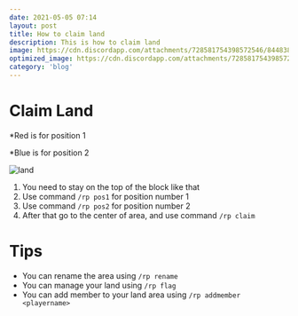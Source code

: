 ```yaml
---
date: 2021-05-05 07:14
layout: post
title: How to claim land
description: This is how to claim land
image: https://cdn.discordapp.com/attachments/728581754398572546/844838286686289931/0gkmyz2wjg441.png
optimized_image: https://cdn.discordapp.com/attachments/728581754398572546/844838286686289931/0gkmyz2wjg441.png
category: 'blog'
---
```


# Claim Land

*Red is for position 1

*Blue is for position 2

![land](https://cdn.discordapp.com/attachments/836763072924352522/839296329045770241/unknown.png)

1. You need to stay on the top of the block like that
2. Use command `/rp pos1` for position number 1
3. Use command `/rp pos2` for position number 2
4. After that go to the center of area, and use command `/rp claim`

# Tips
- You can rename the area using `/rp rename`
- You can manage your land using `/rp flag`
- You can add member to your land area using `/rp addmember <playername>`
